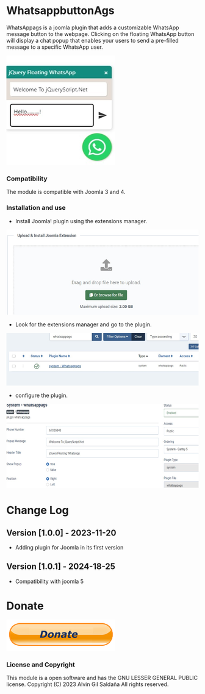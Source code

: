 # WhatsappbuttonAgs

WhatsAppags is a joomla plugin that adds a customizable WhatsApp message button to the webpage. Clicking on the floating WhatsApp button will display a chat popup that enables your users to send a pre-filled message to a specific WhatsApp user.
 
![](https://github.com/alvinalvin/holamundo/blob/9843350a6d5d97cb643a340ce5365962520f25e2/whasaap.jpg)
### Compatibility
 The module is compatible with Joomla 3 and 4.
### Installation and use

<ul>
<li>Install Joomla! plugin using the extensions manager.</li>
</ul>

![](https://github.com/alvinalvin/holamundo/blob/4d66fb03376df76ea5f4c30825d7b59a66f186e5/imgg.jpg)

<ul>
<li>Look for the extensions manager and go to the plugin.</li>
</ul>

![](https://github.com/alvinalvin/holamundo/blob/ff8684dfcaece9276afdeddf8e408abdd9786cd0/complemen.jpg)

<ul>
<li>configure the plugin.</li>
</ul>

![](https://github.com/alvinalvin/holamundo/blob/90eee897b191705bb058fa5b983916bfb2c96b03/config.jpg)
# Change Log

## Version [1.0.0] - 2023-11-20

<ul>
<li>Adding plugin for Joomla in its first version</li>
</ul>

## Version [1.0.1] - 2024-18-25

<ul>
<li>Compatibility with joomla 5 </li>
</ul>

# Donate
<a title="" href="https://www.paypal.com/donate/?hosted_button_id=B7YYDKUTNU8PS"><img src="https://github.com/alvinalvin/holamundo/blob/1dce12abea45d82ecbce3423f7ecdeb3e5f275a5/PayPal-Donate-Button-PNG.png" alt="" /></a>
### License and Copyright

This module is a open software and has the GNU LESSER GENERAL PUBLIC license. Copyright (C) 2023 Alvin Gil Saldaña All rights reserved.
